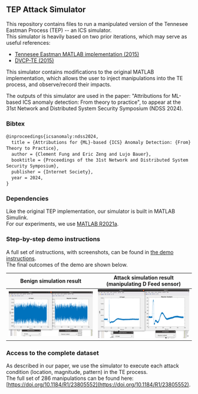 ## TEP Attack Simulator

This repository contains files to run a manipulated version of the Tennesee Eastman Process (TEP) -- an ICS simulator.  
This simulator is heavily based on two prior iterations, which may serve as useful references:
- [Tennesee Eastman MATLAB implementation (2015)](https://depts.washington.edu/control/LARRY/TE/download.html)
- [DVCP-TE (2015)](https://github.com/satejnik/DVCP-TE)

This simulator contains modifications to the original MATLAB implementation, which allows the user to inject manipulations into the TE process, and observe/record their impacts.

The outputs of this simulator are used in the paper: "Attributions for ML-based ICS anomaly detection: From theory to practice", 
to appear at the 31st Network and Distributed System Security Symposium (NDSS 2024).

### Bibtex

```
@inproceedings{icsanomaly:ndss2024,
  title = {Attributions for {ML}-based {ICS} Anomaly Detection: {From} Theory to Practice},
  author = {Clement Fung and Eric Zeng and Lujo Bauer},
  booktitle = {Proceedings of the 31st Network and Distributed System Security Symposium},
  publisher = {Internet Society},
  year = 2024,
}  
```

### Dependencies
Like the original TEP implementation, our simulator is built in MATLAB Simulink.  
For our experiments, we use [MATLAB R2021a](https://www.mathworks.com/products/new_products/release2021a.html).

### Step-by-step demo instructions
A full set of instructions, with screenshots, can be found in [the demo instructions](demo-instructions.md).  
The final outcomes of the demo are shown below.

| Benign simulation result | Attack simulation result (manipulating D Feed sensor) |
| --- | --- |
|![image](demo-imgs/benign_simulation_result.png)|![image](demo-imgs/attack_simulation_result.png)|

### Access to the complete dataset
As described in our paper, we use the simulator to execute each attack condition (location, magnitude, pattern) in the TE process.  
The full set of 286 manipulations can be found here: [https://doi.org/10.1184/R1/23805552](https://doi.org/10.1184/R1/23805552).
